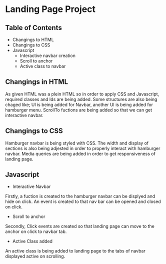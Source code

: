 # Landing Page Project

## Table of Contents
* Changings to HTML
* Changings to CSS
* Javascript
  - Interactive navbar creation
  - Scroll to anchor
  - Active class to navbar

## Changings in HTML

As given HTML was a plein HTML so in order to apply CSS and Javascript, required classes and Ids are being added. Some structures are also being chaged like; Ul is being added for Navbar, another Ul is being added for hamburger menu. ScrollTo fuctions are being added so that we can get interactive navbar.

## Changings to CSS

Hamburger navbar is being styled with CSS. The width and display of sections is also being adjested in order to properly interact with hamburger navbar. Media queries are being added in order to get responsiveness of landing page. 

## Javascript

* Interactive Navbar

Firstly, a fuction is created to the hamburger navbar can be displyed and hide on click. An event is created to that nav bar can be opened and closed on click.

*  Scroll to anchor

Secondly, Click events are created so that landing page can move to the anchor on click to navbar tab.

* Active Class added

An active class is being added to landing page to the tabs of navbar displayed active on scrolling.



